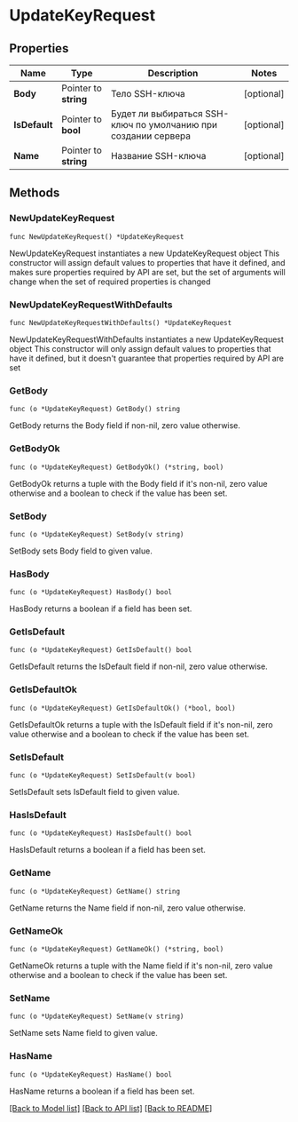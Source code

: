 # UpdateKeyRequest

## Properties

Name | Type | Description | Notes
------------ | ------------- | ------------- | -------------
**Body** | Pointer to **string** | Тело SSH-ключа | [optional] 
**IsDefault** | Pointer to **bool** | Будет ли выбираться SSH-ключ по умолчанию при создании сервера | [optional] 
**Name** | Pointer to **string** | Название SSH-ключа | [optional] 

## Methods

### NewUpdateKeyRequest

`func NewUpdateKeyRequest() *UpdateKeyRequest`

NewUpdateKeyRequest instantiates a new UpdateKeyRequest object
This constructor will assign default values to properties that have it defined,
and makes sure properties required by API are set, but the set of arguments
will change when the set of required properties is changed

### NewUpdateKeyRequestWithDefaults

`func NewUpdateKeyRequestWithDefaults() *UpdateKeyRequest`

NewUpdateKeyRequestWithDefaults instantiates a new UpdateKeyRequest object
This constructor will only assign default values to properties that have it defined,
but it doesn't guarantee that properties required by API are set

### GetBody

`func (o *UpdateKeyRequest) GetBody() string`

GetBody returns the Body field if non-nil, zero value otherwise.

### GetBodyOk

`func (o *UpdateKeyRequest) GetBodyOk() (*string, bool)`

GetBodyOk returns a tuple with the Body field if it's non-nil, zero value otherwise
and a boolean to check if the value has been set.

### SetBody

`func (o *UpdateKeyRequest) SetBody(v string)`

SetBody sets Body field to given value.

### HasBody

`func (o *UpdateKeyRequest) HasBody() bool`

HasBody returns a boolean if a field has been set.

### GetIsDefault

`func (o *UpdateKeyRequest) GetIsDefault() bool`

GetIsDefault returns the IsDefault field if non-nil, zero value otherwise.

### GetIsDefaultOk

`func (o *UpdateKeyRequest) GetIsDefaultOk() (*bool, bool)`

GetIsDefaultOk returns a tuple with the IsDefault field if it's non-nil, zero value otherwise
and a boolean to check if the value has been set.

### SetIsDefault

`func (o *UpdateKeyRequest) SetIsDefault(v bool)`

SetIsDefault sets IsDefault field to given value.

### HasIsDefault

`func (o *UpdateKeyRequest) HasIsDefault() bool`

HasIsDefault returns a boolean if a field has been set.

### GetName

`func (o *UpdateKeyRequest) GetName() string`

GetName returns the Name field if non-nil, zero value otherwise.

### GetNameOk

`func (o *UpdateKeyRequest) GetNameOk() (*string, bool)`

GetNameOk returns a tuple with the Name field if it's non-nil, zero value otherwise
and a boolean to check if the value has been set.

### SetName

`func (o *UpdateKeyRequest) SetName(v string)`

SetName sets Name field to given value.

### HasName

`func (o *UpdateKeyRequest) HasName() bool`

HasName returns a boolean if a field has been set.


[[Back to Model list]](../README.md#documentation-for-models) [[Back to API list]](../README.md#documentation-for-api-endpoints) [[Back to README]](../README.md)


